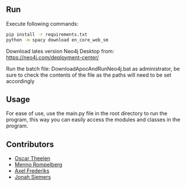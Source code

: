 ## Run

Execute following commands:

```bash
pip install -r requirements.txt
python -m spacy download en_core_web_sm
```

Download lates version Neo4j Desktop from: https://neo4j.com/deployment-center/

Run the batch file: DownloadApocAndRunNeo4j.bat as administrator, be sure to check the contents of the file as the paths will need to be set accordingly

## Usage

For ease of use, use the main.py file in the root directory to run the program, this way you can easily access the modules and classes in the program.

## Contributors

- [Oscar Theelen](https://github.com/Ozziehman)
- [Menno Rompelberg](https://github.com/MasterDisaster7)
- [Axel Frederiks](https://github.com/ProgrammerGhostPrK)
- [Jonah Siemers](https://github.com/Doomayy)
